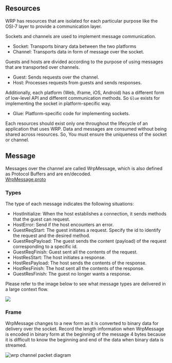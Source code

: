 ## Resources

WRP has resources that are isolated for each particular purpose like the OSI-7
layer to provide a communication layer.

Sockets and channels are used to implement message communication.

- Socket: Transports binary data between the two platforms
- Channel: Transports data in form of message over the socket.

Guests and hosts are divided according to the purpose of using messages that are
transported over channels.

- Guest: Sends requests over the channel.
- Host: Processes requests from guests and sends responses.

Additionally, each platform (Web, iframe, iOS, Android) has a different form of
low-level API and different communication methods. So `Glue` exists for
implementing the socket in platform-specific way.

- Glue: Platform-specific code for implementing sockets.

Each resources should exist only one throughout the lifecycle of an application
that uses WRP. Data and messages are consumed without being shared across
resources. So, You must ensure the uniqueness of the socket or channel.

## Message

Messages over the channel are called WrpMessage, which is also defined as
Protocol Buffers and are en/decoded.\
[WrpMessage.proto](https://github.com/pbkit/wrp-ts/blob/main/src/wrp.proto)

### Types

The type of each message indicates the following situations:

- HostInitialize: When the host establishes a connection, it sends methods that
  the guest can request.
- HostError: Send if the host encounters an error.
- GuestReqStart: The guest initiates a request. Specify the id to identify the
  request and the desired method.
- GuestReqPayload: The guest sends the content (payload) of the request
  corresponding to a specific id.
- GuestReqFinish: Guest sent all the contents of the request.
- HostResStart: The host initiates a response.
- HostResPayload: The host sends the contents of the response.
- HostResFinish: The host sent all the contents of the response.
- GuestResFinish: The guest no longer wants a response.

Please refer to the image below to see what message types are delivered in a
large context flow.

[![](/wrp-message-type.png)](https://mermaid.live/edit#pako:eNptkcFSwyAQhl9lh6vJC3DoqRq8OE5z8MJlDathTIDCpjO103cXktRqlQMD_B__v7An0XlDQgrtEu0nch1tLb5HHLULGNl2NqBjUIAJXmJQPvFvpVmVZqIiqXqzaSQU7tFZtjjYT9LuyTOBP1AEVUHWW3IG8IB2wNeBYCTuvUnaDd4H7QCabHOnJMyuO9q3nCOLoOprwI7S93kuCWJ5QZq3ABenMppy6YfbMx4Hj2aRcyXL4pZ6sM6mvmgrsmSk4PNf_Q25qez_jBmqr9RNRp5EJUaKI1qTu3Iqihbc00hayLw0GD907tY5c1MwyHRvLPso5BsOiSqBE_v26DohOU50gdamrtT5CwcvqBU)

### Frame

WrpMessage changes to a new form as it is converted to binary data for delivery
over the socket. Record the length information when WrpMessage is encoded in
binary form at the beginning of the message 4 bytes because it is difficult to
know the beginning and end of the data when binary data is streamed.

<img
  alt="wrp channel packet diagram"
  src="https://kroki.io/packetdiag/svg/eNorSEzOTi1JyUxMV6jmUlBIzs8pz0wpyVCwVTA2sAYK5OWnpMZnpGamZ5QAxSzAYga6xlYKSr6pxcWJ6amGMXnBmVWpMXkaqXrpegqmmkogJSa6FihKAhIrc_ITU5SAUpa6hkYIOSNU7YYGEP2GxrpGyKoUkAwwAspZWino6elx1XIBAC0FNYs=">
